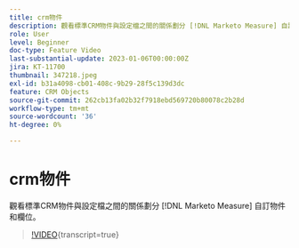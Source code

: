 ```yaml
---
title: crm物件
description: 觀看標準CRM物件與設定檔之間的關係劃分 [!DNL Marketo Measure] 自訂物件和欄位。
role: User
level: Beginner
doc-type: Feature Video
last-substantial-update: 2023-01-06T00:00:00Z
jira: KT-11700
thumbnail: 347218.jpeg
exl-id: b31a4098-cb01-408c-9b29-28f5c139d3dc
feature: CRM Objects
source-git-commit: 262cb13fa02b32f7918ebd569720b80078c2b28d
workflow-type: tm+mt
source-wordcount: '36'
ht-degree: 0%

---
```


# crm物件

觀看標準CRM物件與設定檔之間的關係劃分 [!DNL Marketo Measure] 自訂物件和欄位。

>[!VIDEO](https://video.tv.adobe.com/v/347218/?learn=on){transcript=true}
